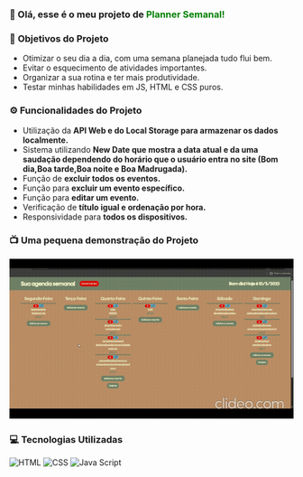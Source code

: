 ### 👋 Olá, esse é o meu projeto de <strong style = "color: green">Planner Semanal!</strong>

### 📍 <strong>Objetivos</strong> do Projeto
<ul>
    <li>Otimizar o seu dia a dia, com uma semana planejada tudo flui bem.</li>
    <li>Evitar o esquecimento de atividades importantes.</li>
    <li>Organizar a sua rotina e ter mais produtividade.</li>
    <li>Testar minhas habilidades em JS, HTML e CSS puros.</li>
</ul>

### ⚙ <strong>Funcionalidades</strong> do Projeto
<ul>
    <li>Utilização da <strong>API Web e do Local Storage para armazenar os dados localmente.</strong></li>
    <li>Sistema utilizando <strong>New Date que mostra a data atual e da uma saudação dependendo do horário que o usuário entra no site (Bom dia,Boa tarde,Boa noite e Boa Madrugada).</strong></li>
    <li>Função de <strong>excluir todos os eventos.</strong></li>
    <li>Função para <strong>excluir um evento específico.</strong></li>
    <li>Função para <strong>editar um evento.</strong></li>
    <li>Verificação de <strong>título igual e ordenação por hora.</strong></li>
    <li>Responsividade para <strong>todos os dispositivos.</strong></li>
</ul>

### 📺 Uma pequena demonstração do Projeto
![Pequena Demonstração](./assets_ReadMe/pequena-demo.gif)


### 💻 Tecnologias Utilizadas

<div style = "display: inline-block;">
<img style = "text-align: center;" alt="HTML" src= "https://img.shields.io/badge/HTML5-E34F26?style=for-the-badge&logo=html5&logoColor=white">
<img style = "text-align: center;" alt="CSS" src= "https://img.shields.io/badge/CSS3-1572B6?style=for-the-badge&logo=css3&logoColor=white">
<img style = "text-align: center;" alt="Java Script" src= "https://img.shields.io/badge/JavaScript-F7DF1E?style=for-the-badge&logo=javascript&logoColor=black">
</div>

